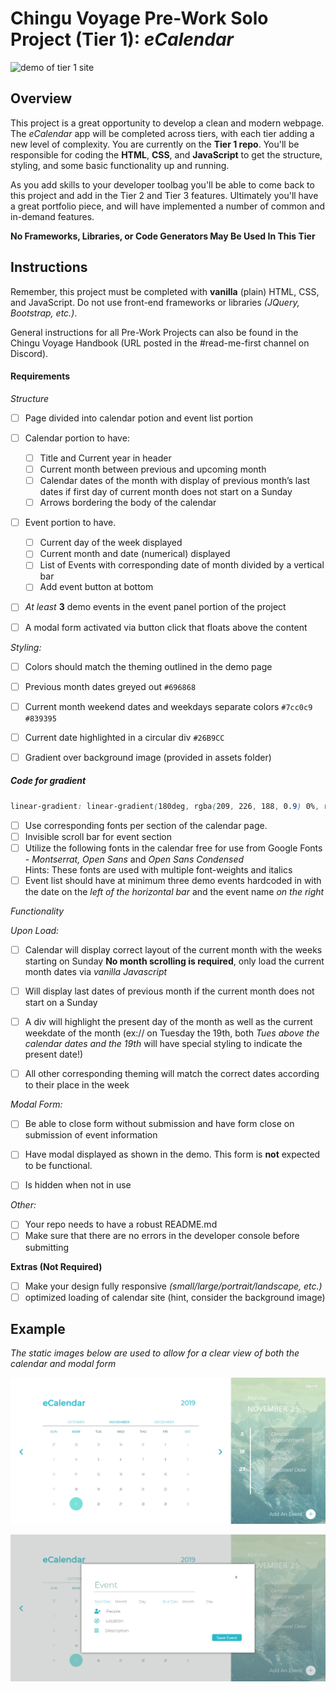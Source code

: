 # Chingu Voyage Pre-Work Solo Project (Tier 1): *eCalendar*

![demo of tier 1 site](./assets/demo.gif) 

## Overview 

This project is a great opportunity to develop a clean and modern webpage. The *eCalendar* app will be completed across tiers, with each tier adding a new level of complexity. You are currently on the **Tier 1 repo**. You'll be responsible for coding the **HTML**, **CSS**, and **JavaScript** to get the structure, styling, and some basic functionality up and running.

As you add skills to your developer toolbag you'll be able to come back to this project and add in the Tier 2 and Tier 3 features. Ultimately you'll have a great portfolio piece, and will have implemented a number of common and in-demand features.

**No Frameworks, Libraries, or Code Generators May Be Used In This Tier**

## Instructions

Remember, this project must be completed with **vanilla** (plain) HTML, CSS, and JavaScript. Do not use front-end frameworks or libraries *(JQuery, Bootstrap, etc.)*.

General instructions for all Pre-Work Projects can also be found in the Chingu Voyage Handbook (URL posted in the #read-me-first channel on Discord).

#### Requirements

*Structure*

- [ ] Page divided into calendar potion and event list portion

- [ ] Calendar portion to have:  

  - [ ] Title and Current year in header  
  - [ ] Current month between previous and upcoming month 
  - [ ] Calendar dates of the month with display of previous month’s last dates if first day of current month does not start on a Sunday 
  - [ ] Arrows bordering the body of the calendar 

- [ ] Event portion to have.

  - [ ]  Current day of the week displayed  
  - [ ]  Current month and date (numerical) displayed  
  - [ ]  List of Events with corresponding date of month divided by a vertical bar  
  - [ ]  Add event button at bottom 

- [ ] *At least* **3** demo events in the event panel portion of the project 

- [ ] A modal form activated via button click that floats above the content

*Styling:*

- [ ] Colors should match the theming outlined in the demo page 

 - [ ] Previous month dates greyed out  `#696868`
 - [ ] Current month weekend dates and weekdays separate colors `#7cc0c9` `#839395`
 - [ ] Current date highlighted in a circular div `#26B9CC`
 - [ ] Gradient over background image (provided in assets folder)
 
 ##### Code for gradient
 ```css
 linear-gradient: linear-gradient(180deg, rgba(209, 226, 188, 0.9) 0%, rgba(255, 255, 255, 0) 100%), rgba(160, 236, 247, 0.5);
 ```

- [ ] Use corresponding fonts per section of the calendar page. 
- [ ] Invisible scroll bar for event section
- [ ] Utilize the following fonts in the calendar free for use from Google Fonts - *Montserrat, Open Sans* and *Open Sans Condensed*  
      Hints: These fonts are used with multiple font-weights and italics
- [ ] Event list should have at minimum three demo events hardcoded in with the date on the *left of the horizontal bar* and the event name *on the right*

*Functionality*

*Upon Load:*

- [ ] Calendar will display correct layout of the current month with the weeks starting on Sunday **No month scrolling is required**, only load the current month dates via *vanilla Javascript*
- [ ] Will display last dates of previous month if the current month does not start on a Sunday 
- [ ] A div will highlight the present day of the month as well as the current weekdate of the month (ex:// on Tuesday the 19th, both *Tues above the calendar dates and the 19th* will have special styling to indicate the present date!)
- [ ] All other corresponding theming will match the correct dates according to their place in the week


*Modal Form:*

- [ ] Be able to close form without submission and have form close on submission of event information
- [ ] Have modal displayed as shown in the demo. This form is **not** expected to be functional.
- [ ] Is hidden when not in use


*Other:*

- [ ] Your repo needs to have a robust README.md
- [ ] Make sure that there are no errors in the developer console before submitting

**Extras (Not Required)**

- [ ] Make your design fully responsive *(small/large/portrait/landscape, etc.)*
- [ ] optimized loading of calendar site (hint, consider the background image)

## Example

*The static images below are used to allow for a clear view of both the calendar and modal form*

![landing screenshot](./assets/landing-view.png)

![modal screenshot](./assets/modal-view.png) 
